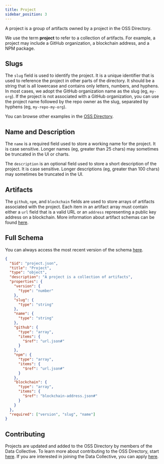 ```yaml
---
title: Project
sidebar_position: 3
---
```


A project is a group of artifacts owned by a project in the OSS Directory.

We use the term **project** to refer to a collection of artifacts. For example, a project may include a GitHub organization, a blockchain address, and a NPM package.

## Slugs

The `slug` field is used to identify the project. It is a unique identifier that is used to reference the project in other parts of the directory. It should be a string that is all lowercase and contains only letters, numbers, and hyphens. In most cases, we adopt the GitHub organization name as the slug (eg, `my-org`). If the project is not associated with a GitHub organization, you can use the project name followed by the repo owner as the slug, separated by hyphens (eg, `my-repo-my-org`).

You can browse other examples in the [OSS Directory](https://github.com/opensource-observer/oss-directory/tree/main/data/projects).

## Name and Description

The `name` is a required field used to store a working name for the project. It is case sensitive. Longer names (eg, greater than 25 chars) may sometimes be truncated in the UI or charts.

The `description` is an optional field used to store a short description of the project. It is case sensitive. Longer descriptions (eg, greater than 100 chars) may sometimes be truncated in the UI.

## Artifacts

The `github`, `npm`, and `blockchain` fields are used to store arrays of artifacts associated with the project. Each item in an artifact array must contain either a `url` field that is a valid URL or an `address` representing a public key address on a blockchain. More information about artifact schemas can be found [here](./artifact).

## Full Schema

You can always access the most recent version of the schema [here](https://github.com/opensource-observer/oss-directory/blob/main/src/resources/schema/project.json).

```json
{
  "$id": "project.json",
  "title": "Project",
  "type": "object",
  "description": "A project is a collection of artifacts",
  "properties": {
    "version": {
      "type": "number"
    },
    "slug": {
      "type": "string"
    },
    "name": {
      "type": "string"
    },
    "github": {
      "type": "array",
      "items": {
        "$ref": "url.json#"
      }
    },
    "npm": {
      "type": "array",
      "items": {
        "$ref": "url.json#"
      }
    },
    "blockchain": {
      "type": "array",
      "items": {
        "$ref": "blockchain-address.json#"
      }
    }
  },
  "required": ["version", "slug", "name"]
}
```

## Contributing

Projects are updated and added to the OSS Directory by members of the Data Collective. To learn more about contributing to the OSS Directory, start [here](../../contribute/intro). If you are interested in joining the Data Collective, you can apply [here](https://www.kariba.network).
